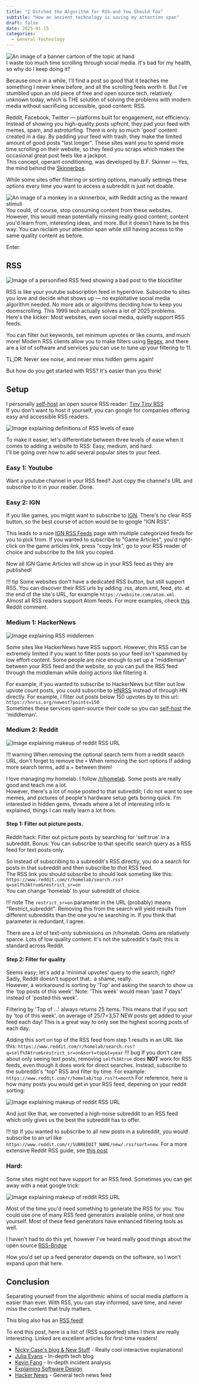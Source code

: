 ```yaml
---
title: "I Ditched the Algorithm for RSS—and You Should Too"
subtitle: "How an ancient technology is saving my attention span"
draft: false
date: 2025-01-15
categories:
  - General Technology
---
```

<div class="row justify-content-center">
   <img src="/assets\images\blog_posts\2025_01_12-rss\banner.png" alt="An image of a banner cartoon of the topic at hand"> 
</div>
I waste too much time scrolling through social media.  It's bad for my health, so why do I keep doing it?  

Because once in a while, I'll find a post so good that it teaches me something I never knew before, and all the scrolling feels worth it.
But I've stumbled upon an old piece of free and open source tech, relatively unknown today, which is THE solution of solving the problems with modern media without sacrificing accessible, good content: RSS. 

Reddit, Facebook, Twitter — platforms built for engagement, not efficiency. Instead of showing you high-quality posts upfront, they pad your feed with memes, spam, and astroturfing. There is only so much 'good' content created in a day. By padding your feed with trash, they make the limited amount of good posts "last longer". 
These sites want you to spend more time scrolling on their website, so they feed you scraps which makes the occasional great post feels like a jackpot.  
This concept, operant conditioning, was developed by B.F. Skinner — Yes, the mind behind the [Skinnerbox](https://www.simplypsychology.org/what-is-a-skinner-box.html).

While some sites offer filtering or sorting options, manually settings these options every time you want to access a subreddit is just not doable.  
<div class="row justify-content-center">
   <img src="/assets\images\blog_posts\2025_01_12-rss\skinnerbox.png" alt="An image of a monkey in a skinnerbox, with Reddit acting as the reward stimuli"> 
</div>
You could, of course, stop consuming content from these websites. However, this would mean potentially missing really good content; content you'd learn from, interesting ideas, and more.  
But it doesn't have to be this way. You can reclaim your attention span while still having access to the same quality content as before.  

Enter:

## RSS

<div class="row justify-content-center">
   <img src="/assets\images\blog_posts\2025_01_12-rss\relevancy.png" alt="Image of a personified RSS feed showing a bad post to the blockfilter"> 
</div>

RSS is like your youtube subscription feed in hyperdrive. Subscribe to sites you love and decide what shows up — no exploitative social media algorithm needed. No more ads or algorithms deciding how to keep you doomscrolling. This 1999 tech actually solves a lot of 2025 problems.  
Here's the kicker: Most websites, even social media, quietly support RSS feeds.

You can filter out keywords, set minimum upvotes or like counts, and much more! Modern RSS clients allow you to make filters using [Regex](https://developer.mozilla.org/en-US/docs/Web/JavaScript/Guide/Regular_expressions), and there are a _lot_ of software and services you can use to tune up your filtering to 11.

TL;DR: Never see noise, and never miss hidden gems again!

But how do you get started with RSS? It's easier than you think!

## Setup

I personally [self-host](https://en.wikipedia.org/wiki/Self-hosting_(web_services)) an open source RSS reader: [Tiny Tiny RSS](https://tt-rss.org/)  
If you don't want to host it yourself, you can google for companies offering easy and accessible RSS readers.

<div class="row justify-content-center">
   <img src="/assets\images\blog_posts\2025_01_12-rss\support.png" alt="Image explaining definitions of RSS levels of ease"> 
</div>

To make it easier, let's differentiate between three levels of ease when it comes to adding a website to RSS: Easy, medium, and hard.  
I'll be going over how to add several popular sites to your feed.


### Easy 1: Youtube
Want a youtube channel in your RSS feed? Just copy the channel's URL and subscribe to it in your reader. Done.

### Easy 2: IGN
If you like games, you might want to subscribe to [IGN](https://ign.com). There's no clear RSS button, so the best course of action would be to google "IGN RSS".

This leads to a nice [IGN RSS Feeds](https://corp.ign.com/feeds) page with multiple categorized feeds for you to pick from. If you wanted to subscribe to "Game Articles", you'd right-click on the game articles link, press "copy link", go to your RSS reader of choice and subscribe to the link you copied.  

Now all IGN Game Articles will show up in your RSS feed as they are published!

!!! tip
      Some websites don't have a dedicated RSS button, but still support RSS. You can discover their RSS urls by adding .rss, atom.xml, feed, etc. at the end of the site's URL, for example `https://website.com/atom.xml`. Almost all RSS readers support Atom feeds. For more examples, check [this](https://www.reddit.com/r/rss/comments/12782um/comment/jee0lpx/?utm_source=share&utm_medium=web3x&utm_name=web3xcss&utm_term=1&utm_content=share_button) Reddit comment.

### Medium 1: HackerNews

<div class="row justify-content-center">
   <img src="/assets\images\blog_posts\2025_01_12-rss\middleman.png" alt="Image explaining RSS middlemen"> 
</div>

Some sites like HackerNews have RSS support. However, this RSS can be extremely limited if you want to filter posts so your feed isn't spammed by low effort content. Some people are nice enough to set up a "middleman" between your RSS feed and the website, so you can pull the RSS feed through the middleman while doing actions like filtering it.

For example, if you wanted to subscribe to HackerNews but filter out low upvote count posts, you could subscribe to [HNRSS](https://hnrss.github.io/) instead of through HN directly. For example, I filter out posts below 150 upvotes by to this url: `https://hnrss.org/newest?points=150`  
Sometimes these services open-source their code so you can [self-host](https://github.com/hnrss/hnrss) the 'middleman'.

### Medium 2: Reddit
<div class="row justify-content-center">
   <img src="/assets\images\blog_posts\2025_01_12-rss\URL.png" alt="Image explaining makeup of reddit RSS URL"> 
</div>

!!! warning
    When removing the optional search term from a reddit search URL, don't forget to remove the `+`
    When removing the sort options
    If adding more search terms, add a + between them!

I love managing my homelab. I follow [/r/homelab](https://www.reddit.com/r/homelab/). Some posts are really good and teach me a lot.  
However, there's a lot of noise posted to that subreddit; I do not want to see memes, and pictures of people's hardware setup gets boring quick. I'm interested in hidden gems, threads where a lot of interesting info is explained, things I can really learn a lot from.

#### Step 1: Filter out picture posts.

Reddit hack: Filter out picture posts by searching for 'self:true' in a subreddit. Bonus: You can subscribe to that specific search query as a RSS feed for text posts only.

So instead of subscribing to a subreddit's RSS directly, you do a search for posts in that subreddit and then subscribe to _that_ RSS feed.  
The RSS link you should subscribe to should look someting like this:
`https://www.reddit.com/r/homelab/search.rss?q=self%3Atrue&restrict_sr=on`  
You can change 'homelab' to your subreddit of choice.

!!! note
    The `restrict_sr=on` parameter in the URL (probably) means "Restrict_subreddit". Removing this from the search will yield results from different subreddits than the one you're searching in. If you think that parameter is redundant, I agree.

There are a _lot_ of text-only submissions on /r/homelab. Gems are relatively sparce. Lots of low quality content. It's not the subreddit's fault; this is standard across Reddit.

#### Step 2: Filter for quality

Seems easy; let's add a 'minimal upvotes' query to the search, right?  
Sadly, Reddit doesn't support that.. a shame, really.  
However, a workaround is sorting by 'Top' and asking the search to show us the 'top posts of this week'. Note: 'This week' would mean 'past 7 days' instead of 'posted this week'.

Filtering by 'Top of ...' always returns 25 items. This means that if you sort by 'top of this week', on average of 25/7=3,57 NEW posts get added to your feed each day! This is a great way to only see the highest scoring posts of each day.

Adding this sort on top of the RSS feed from step 1 results in an URL like this:
`https://www.reddit.com/r/homelab/search.rss?q=self%3Atrue&restrict_sr=on&sort=top&t=year`
!!! bug
    If you don't care about only seeing text posts, removing `self%3Atrue` does **NOT** work for RSS feeds, even though it does work for direct searches. Instead, subscribe to the subreddit's "top" RSS and filter by time. For example: `https://www.reddit.com/r/homelab/top.rss?t=month`
For reference, here is how many posts you would get in your RSS feed, depening on your reddit sorting:

<div class="row justify-content-center">
   <img src="/assets\images\blog_posts\2025_01_12-rss\postsper.png" alt="Image explaining makeup of reddit RSS URL"> 
</div>

And just like that, we converted a high-noise subreddit to an RSS feed which only gives us the best the subreddit has to offer.


!!! tip
    If you wanted to subscribe to all new posts in a subreddit, you would subscribe to an url like `https://www.reddit.com/r/SUBREDDIT_NAME/new/.rss?sort=new`. For a more extensive Reddit RSS guide, see [this post](https://www.reddit.com/r/pathogendavid/comments/tv8m9/pathogendavids_guide_to_rss_and_reddit/)




### Hard:
Some sites might not have support for an RSS feed. Sometimes you can get away with a neat google trick:

<div class="row justify-content-center">
   <img src="/assets\images\blog_posts\2025_01_12-rss\googletrick.png" alt="Image explaining makeup of reddit RSS URL"> 
</div>

Most of the time you'd need something to generate the RSS for you. You could use one of many RSS feed generators available online, or host one yourself. Most of these feed generators have enhanced filtering tools as well.

I haven't had to do this yet, however I've heard really good things about the open source [RSS-Bridge](https://github.com/RSS-Bridge/rss-bridge)

How you'd set up a feed generator depends on the software, so I won't expand upon that here.

## Conclusion

Separating yourself from the algorithmic whims of social media platform is easier than ever. With RSS, you can stay informed, save time, and never miss the content that truly matters.

This blog also has an [RSS feed!](/feed_rss_created.xml)

To end this post, here is a list of (RSS supported) sites I think are really interesting.
Linked are excellent articles for first-time readers!

* [Nicky Case's blog & New Stuff](https://ncase.me/) - Really cool interactive explanations!
* [Julia Evans](https://jvns.ca/blog/good-questions/) - In-depth tech blog
* [Kevin Fang](https://www.youtube.com/watch?v=3GOAUyipnM4) - In-depth incident analysis
* [Explaining Software Design](https://explaining.software/archive/senior-developer-agents/)
* [Hacker News](https://news.ycombinator.com/) - General tech news feed
